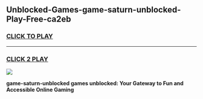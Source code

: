 
## Unblocked-Games-game-saturn-unblocked-Play-Free-ca2eb
<h3>
<a href="https://premium76.site?title=game-saturn-unblocked&ref=23A">CLICK TO PLAY</a></h3>
<hr>

<h3>
<a href="https://premium76.site?title=game-saturn-unblocked&ref=23A">CLICK 2 PLAY</a>
  
</h3>

<a href="https://premium76.site?title=game-saturn-unblocked&ref=23A"><img src="https://clearcache.store/games.png"></a>


**game-saturn-unblocked games unblocked: Your Gateway to Fun and Accessible Online Gaming**
